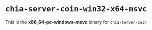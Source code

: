 # `chia-server-coin-win32-x64-msvc`

This is the **x86_64-pc-windows-msvc** binary for `chia-server-coin`
